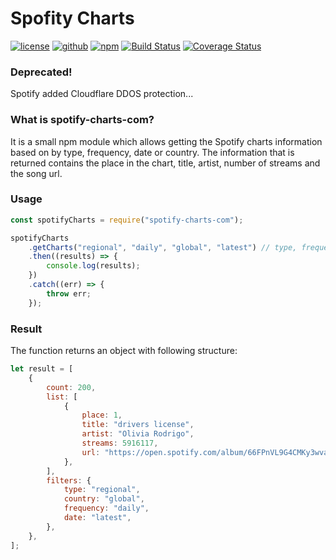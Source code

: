 # Spofity Charts

[![license](http://img.shields.io/badge/license-MIT-blue.svg)](https://github.com/tdwesten/spotify-charts-com/blob/master/LICENSE.md)
[![github](https://img.shields.io/github/package-json/v/tdwesten/spotify-charts-com.svg?color=brightgreen)](https://github.com/tdwesten/spotify-charts-com/tree/master)
[![npm](https://img.shields.io/npm/v/spotify-charts-com.svg?color=brightgreen)](https://www.npmjs.com/package/spotify-charts-com)
[![Build Status](https://travis-ci.com/tdwesten/spotify-charts-com.svg?branch=master)](https://travis-ci.com/tdwesten/spotify-charts-com)
[![Coverage Status](https://coveralls.io/repos/github/tdwesten/spotify-charts-com/badge.svg?branch=master)](https://coveralls.io/github/tdwesten/spotify-charts-com?branch=master)

### Deprecated!

Spotify added Cloudflare DDOS protection...

### What is spotify-charts-com?

It is a small npm module which allows getting the Spotify charts information based on by type, frequency, date or country.
The information that is returned contains the place in the chart, title, artist, number of streams and the song url.

### Usage

```js
const spotifyCharts = require("spotify-charts-com");

spotifyCharts
	.getCharts("regional", "daily", "global", "latest") // type, frequency, country, date
	.then((results) => {
		console.log(results);
	})
	.catch((err) => {
		throw err;
	});
```

### Result

The function returns an object with following structure:

```js
let result = [
	{
		count: 200,
		list: [
			{
				place: 1,
				title: "drivers license",
				artist: "Olivia Rodrigo",
				streams: 5916117,
				url: "https://open.spotify.com/album/66FPnVL9G4CMKy3wvaGTcr?highlight=spotify:track:7lPN2DXiMsVn7XUKtOW1CS",
			},
		],
		filters: {
			type: "regional",
			country: "global",
			frequency: "daily",
			date: "latest",
		},
	},
];
```

